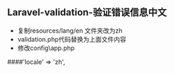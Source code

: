 ## Laravel-validation-验证错误信息中文
* 复制resources/lang/en 文件夹改为zh
* validation.php代码替换为上面文件内容
* 修改config\app.php

####'locale' => 'zh',
